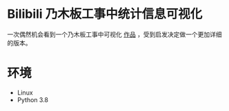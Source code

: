 # Bilibili 乃木板工事中统计信息可视化

一次偶然机会看到一个乃木板工事中可视化 [作品](https://github.com/DesertsX/nogizaka-under-construction-dataviz) ，受到启发决定做一个更加详细的版本。

# 环境

* Linux
* Python 3.8
